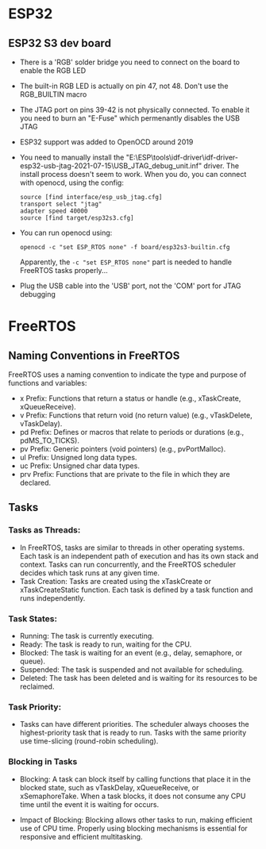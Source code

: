 # ESP32

## ESP32 S3 dev board

- There is a 'RGB' solder bridge you need to connect on the board to enable the RGB LED
- The built-in RGB LED is actually on pin 47, not 48. Don't use the RGB_BUILTIN macro
- The JTAG port on pins 39-42 is not physically connected. To enable it you need to burn an "E-Fuse" which permenantly disables the USB JTAG
- ESP32 support was added to OpenOCD around 2019
- You need to manually install the "E:\ESP\tools\idf-driver\idf-driver-esp32-usb-jtag-2021-07-15\USB_JTAG_debug_unit.inf" driver. The install process doesn't seem to work. When you do, you can connect with openocd, using the config:
  ```
  source [find interface/esp_usb_jtag.cfg]
  transport select "jtag"
  adapter speed 40000
  source [find target/esp32s3.cfg]
  ```
- You can run openocd using:
  ```
  openocd -c "set ESP_RTOS none" -f board/esp32s3-builtin.cfg
  ```
  Apparently, the `-c "set ESP_RTOS none"` part is needed to handle FreeRTOS tasks properly...

- Plug the USB cable into the 'USB' port, not the 'COM' port for JTAG debugging


# FreeRTOS

## Naming Conventions in FreeRTOS

FreeRTOS uses a naming convention to indicate the type and purpose of functions and variables:

- x Prefix: Functions that return a status or handle (e.g., xTaskCreate, xQueueReceive).
- v Prefix: Functions that return void (no return value) (e.g., vTaskDelete, vTaskDelay).
- pd Prefix: Defines or macros that relate to periods or durations (e.g., pdMS_TO_TICKS).
- pv Prefix: Generic pointers (void pointers) (e.g., pvPortMalloc).
- ul Prefix: Unsigned long data types.
- uc Prefix: Unsigned char data types.
- prv Prefix: Functions that are private to the file in which they are declared.

## Tasks

### Tasks as Threads:

- In FreeRTOS, tasks are similar to threads in other operating systems. Each task is an independent path of execution and has its own stack and context. Tasks can run concurrently, and the FreeRTOS scheduler decides which task runs at any given time.
- Task Creation: Tasks are created using the xTaskCreate or xTaskCreateStatic function. Each task is defined by a task function and runs independently.

### Task States:

- Running: The task is currently executing.
- Ready: The task is ready to run, waiting for the CPU.
- Blocked: The task is waiting for an event (e.g., delay, semaphore, or queue).
- Suspended: The task is suspended and not available for scheduling.
- Deleted: The task has been deleted and is waiting for its resources to be reclaimed.

### Task Priority:

- Tasks can have different priorities. The scheduler always chooses the highest-priority task that is ready to run. Tasks with the same priority use time-slicing (round-robin scheduling).

### Blocking in Tasks

- Blocking: A task can block itself by calling functions that place it in the blocked state, such as vTaskDelay, xQueueReceive, or xSemaphoreTake. When a task blocks, it does not consume any CPU time until the event it is waiting for occurs.

- Impact of Blocking: Blocking allows other tasks to run, making efficient use of CPU time. Properly using blocking mechanisms is essential for responsive and efficient multitasking.